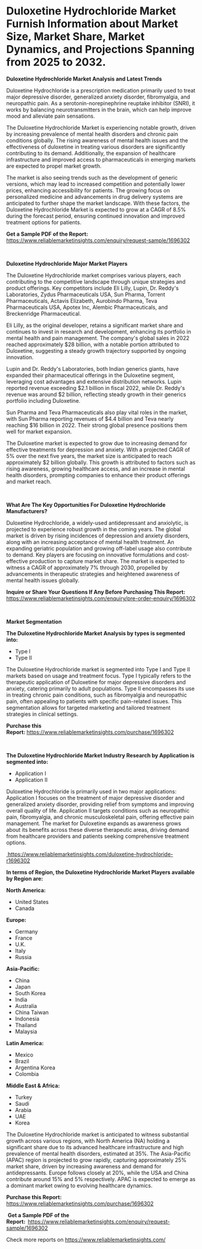 <p><h1>Duloxetine Hydrochloride Market Furnish Information about Market Size, Market Share, Market Dynamics, and Projections Spanning from 2025 to 2032.</h1></p><p><strong>Duloxetine Hydrochloride Market Analysis and Latest Trends</strong></p>
<p><p>Duloxetine Hydrochloride is a prescription medication primarily used to treat major depressive disorder, generalized anxiety disorder, fibromyalgia, and neuropathic pain. As a serotonin-norepinephrine reuptake inhibitor (SNRI), it works by balancing neurotransmitters in the brain, which can help improve mood and alleviate pain sensations.</p><p>The Duloxetine Hydrochloride Market is experiencing notable growth, driven by increasing prevalence of mental health disorders and chronic pain conditions globally. The rising awareness of mental health issues and the effectiveness of duloxetine in treating various disorders are significantly contributing to its demand. Additionally, the expansion of healthcare infrastructure and improved access to pharmaceuticals in emerging markets are expected to propel market growth.</p><p>The market is also seeing trends such as the development of generic versions, which may lead to increased competition and potentially lower prices, enhancing accessibility for patients. The growing focus on personalized medicine and advancements in drug delivery systems are anticipated to further shape the market landscape. With these factors, the Duloxetine Hydrochloride Market is expected to grow at a CAGR of 8.5% during the forecast period, ensuring continued innovation and improved treatment options for patients.</p></p>
<p><strong>Get a Sample PDF of the Report:&nbsp;</strong> <a href="https://www.reliablemarketinsights.com/enquiry/request-sample/1696302?utm_campaign=2717&utm_medium=2&utm_source=Github&utm_content=ia&utm_term=27032025&utm_id=duloxetine-hydrochloride">https://www.reliablemarketinsights.com/enquiry/request-sample/1696302</a></p>
<p>&nbsp;</p>
<p><strong>Duloxetine Hydrochloride Major Market Players</strong></p>
<p><p>The Duloxetine Hydrochloride market comprises various players, each contributing to the competitive landscape through unique strategies and product offerings. Key competitors include Eli Lilly, Lupin, Dr. Reddy's Laboratories, Zydus Pharmaceuticals USA, Sun Pharma, Torrent Pharmaceuticals, Actavis Elizabeth, Aurobindo Pharma, Teva Pharmaceuticals USA, Apotex Inc, Alembic Pharmaceuticals, and Breckenridge Pharmaceutical. </p><p>Eli Lilly, as the original developer, retains a significant market share and continues to invest in research and development, enhancing its portfolio in mental health and pain management. The company's global sales in 2022 reached approximately $28 billion, with a notable portion attributed to Duloxetine, suggesting a steady growth trajectory supported by ongoing innovation.</p><p>Lupin and Dr. Reddy's Laboratories, both Indian generics giants, have expanded their pharmaceutical offerings in the Duloxetine segment, leveraging cost advantages and extensive distribution networks. Lupin reported revenue exceeding $2.1 billion in fiscal 2022, while Dr. Reddy's revenue was around $2 billion, reflecting steady growth in their generics portfolio including Duloxetine.</p><p>Sun Pharma and Teva Pharmaceuticals also play vital roles in the market, with Sun Pharma reporting revenues of $4.4 billion and Teva nearly reaching $16 billion in 2022. Their strong global presence positions them well for market expansion.</p><p>The Duloxetine market is expected to grow due to increasing demand for effective treatments for depression and anxiety. With a projected CAGR of 5% over the next five years, the market size is anticipated to reach approximately $2 billion globally. This growth is attributed to factors such as rising awareness, growing healthcare access, and an increase in mental health disorders, prompting companies to enhance their product offerings and market reach.</p></p>
<p>&nbsp;</p>
<p><strong>What Are The Key Opportunities For Duloxetine Hydrochloride Manufacturers?</strong></p>
<p><p>Duloxetine Hydrochloride, a widely-used antidepressant and anxiolytic, is projected to experience robust growth in the coming years. The global market is driven by rising incidences of depression and anxiety disorders, along with an increasing acceptance of mental health treatment. An expanding geriatric population and growing off-label usage also contribute to demand. Key players are focusing on innovative formulations and cost-effective production to capture market share. The market is expected to witness a CAGR of approximately 7% through 2030, propelled by advancements in therapeutic strategies and heightened awareness of mental health issues globally.</p></p>
<p><strong>Inquire or Share Your Questions If Any Before Purchasing This Report:</strong> <a href="https://www.reliablemarketinsights.com/enquiry/pre-order-enquiry/1696302?utm_campaign=2717&utm_medium=2&utm_source=Github&utm_content=ia&utm_term=27032025&utm_id=duloxetine-hydrochloride">https://www.reliablemarketinsights.com/enquiry/pre-order-enquiry/1696302</a></p>
<p>&nbsp;</p>
<p><strong>Market Segmentation</strong></p>
<p><strong>The Duloxetine Hydrochloride Market Analysis by types is segmented into:</strong></p>
<p><ul><li>Type I</li><li>Type II</li></ul></p>
<p><p>The Duloxetine Hydrochloride market is segmented into Type I and Type II markets based on usage and treatment focus. Type I typically refers to the therapeutic application of Duloxetine for major depressive disorders and anxiety, catering primarily to adult populations. Type II encompasses its use in treating chronic pain conditions, such as fibromyalgia and neuropathic pain, often appealing to patients with specific pain-related issues. This segmentation allows for targeted marketing and tailored treatment strategies in clinical settings.</p></p>
<p><strong>Purchase this Report:&nbsp;</strong><a href="https://www.reliablemarketinsights.com/purchase/1696302?utm_campaign=2717&utm_medium=2&utm_source=Github&utm_content=ia&utm_term=27032025&utm_id=duloxetine-hydrochloride">https://www.reliablemarketinsights.com/purchase/1696302</a></p>
<p>&nbsp;</p>
<p><strong>The Duloxetine Hydrochloride Market Industry Research by Application is segmented into:</strong></p>
<p><ul><li>Application I</li><li>Application II</li></ul></p>
<p><p>Duloxetine Hydrochloride is primarily used in two major applications: Application I focuses on the treatment of major depressive disorder and generalized anxiety disorder, providing relief from symptoms and improving overall quality of life. Application II targets conditions such as neuropathic pain, fibromyalgia, and chronic musculoskeletal pain, offering effective pain management. The market for Duloxetine expands as awareness grows about its benefits across these diverse therapeutic areas, driving demand from healthcare providers and patients seeking comprehensive treatment options.</p></p>
<p><a href="https://www.reliablemarketinsights.com/duloxetine-hydrochloride-r1696302?utm_campaign=2717&utm_medium=2&utm_source=Github&utm_content=ia&utm_term=27032025&utm_id=duloxetine-hydrochloride">&nbsp;https://www.reliablemarketinsights.com/duloxetine-hydrochloride-r1696302</a></p>
<p><strong>In terms of Region, the Duloxetine Hydrochloride Market Players available by Region are:</strong></p>
<p>
    <p> <strong> North America: </strong>
        <ul>
            <li>United States</li>
            <li>Canada</li>
        </ul>
        </p> 
    <p> <strong> Europe: </strong>
        <ul>
            <li>Germany</li>
            <li>France</li>
            <li>U.K.</li>
            <li>Italy</li>
            <li>Russia</li>
        </ul>
        </p> 
    <p> <strong> Asia-Pacific: </strong>
        <ul>
            <li>China</li>
            <li>Japan</li>
            <li>South Korea</li>
            <li>India</li>
            <li>Australia</li>
            <li>China Taiwan</li>
            <li>Indonesia</li>
            <li>Thailand</li>
            <li>Malaysia</li>
        </ul>
        </p> 
    <p> <strong> Latin America: </strong>
        <ul>
            <li>Mexico</li>
            <li>Brazil</li>
            <li>Argentina Korea</li>
            <li>Colombia</li>
        </ul>
        </p> 
    <p> <strong> Middle East & Africa: </strong>
        <ul>
            <li>Turkey</li>
            <li>Saudi</li>
            <li>Arabia</li>
            <li>UAE</li>
            <li>Korea</li>
        </ul>
    </p>
    </p>
<p><p>The Duloxetine Hydrochloride market is anticipated to witness substantial growth across various regions, with North America (NA) holding a significant share due to its advanced healthcare infrastructure and high prevalence of mental health disorders, estimated at 35%. The Asia-Pacific (APAC) region is projected to grow rapidly, capturing approximately 25% market share, driven by increasing awareness and demand for antidepressants. Europe follows closely at 20%, while the USA and China contribute around 15% and 5% respectively. APAC is expected to emerge as a dominant market owing to evolving healthcare dynamics.</p></p>
<p><strong>Purchase this Report: </strong><a href="https://www.reliablemarketinsights.com/purchase/1696302?utm_campaign=2717&utm_medium=2&utm_source=Github&utm_content=ia&utm_term=27032025&utm_id=duloxetine-hydrochloride">https://www.reliablemarketinsights.com/purchase/1696302</a></p>
<p>&nbsp;<strong>Get a Sample PDF of the Report:&nbsp;&nbsp;</strong><a href="https://www.reliablemarketinsights.com/enquiry/request-sample/1696302?utm_campaign=2717&utm_medium=2&utm_source=Github&utm_content=ia&utm_term=27032025&utm_id=duloxetine-hydrochloride">https://www.reliablemarketinsights.com/enquiry/request-sample/1696302</a></p>
<p><strong></strong></p>
<p>Check more reports on <a href="https://www.reliablemarketinsights.com/?utm_campaign=2717&utm_medium=2&utm_source=Github&utm_content=ia&utm_term=27032025&utm_id=duloxetine-hydrochloride">https://www.reliablemarketinsights.com/</a></p>